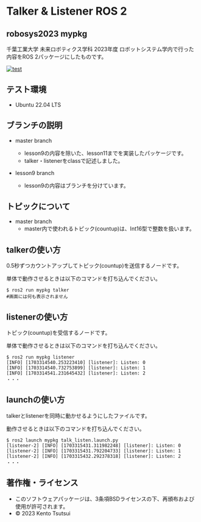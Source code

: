 # Talker & Listener ROS 2
## robosys2023 mypkg
千葉工業大学 未来ロボティクス学科 2023年度 ロボットシステム学内で行った内容をROS 2パッケージにしたものです。

[![test](https://github.com/kentotutui/robosys2023_mypkg/actions/workflows/test.yml/badge.svg)](https://github.com/kentotutui/robosys2023_mypkg/actions/workflows/test.yml)

## テスト環境
  * Ubuntu 22.04 LTS

## ブランチの説明
  * master branch
    * lesson9の内容を除いた、lesson11までを実装したパッケージです。
    * talker・listenerをclassで記述しました。

  * lesson9 branch
    * lesson9の内容はブランチを分けています。

## トピックについて
  * master branch
    * master内で使われるトピック(countup)は、Int16型で整数を扱います。

## talkerの使い方
0.5秒ずつカウントアップしてトピック(countup)を送信するノードです。

単体で動作させるときは以下のコマンドを打ち込んでください。

```shell
$ ros2 run mypkg talker
#画面には何も表示されません
```

## listenerの使い方
トピック(countup)を受信するノードです。

単体で動作させるときは以下のコマンドを打ち込んでください。

```shell
$ ros2 run mypkg listener
[INFO] [1703314540.253223410] [listener]: Listen: 0
[INFO] [1703314540.732753899] [listener]: Listen: 1
[INFO] [1703314541.231645432] [listener]: Listen: 2
・・・
```

## launchの使い方
talkerとlistenerを同時に動かせるようにしたファイルです。

動作させるときは以下のコマンドを打ち込んでください。

```shell
$ ros2 launch mypkg talk_listen.launch.py 
[listener-2] [INFO] [1703315431.311982248] [listener]: Listen: 0
[listener-2] [INFO] [1703315431.792204733] [listener]: Listen: 1
[listener-2] [INFO] [1703315432.292378318] [listener]: Listen: 2
・・・
```

## 著作権・ライセンス
  * このソフトウェアパッケージは、3条項BSDライセンスの下、再頒布および使用が許可されます。
  * © 2023 Kento Tsutsui